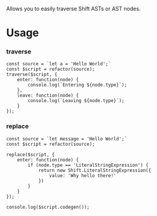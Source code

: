 Allows you to easily traverse Shift ASTs or AST nodes.

# Usage

### traverse

```
const source = `let a = 'Hello World';`
const $script = refactor(source);
traverse($script, {
    enter: function(node) {
        console.log(`Entering ${node.type}`);
    },
    leave: function(node) {
        console.log(`Leaving ${node.type}`);
    }
});
```

### replace

```
const source = `let message = 'Hello World';`
const $script = refactor(source);

replace($script, {
    enter: function(node) {
        if (node.type == 'LiteralStringExpression') {
            return new Shift.LiteralStringExpression({
                value: 'Why hello there!'
            })
        }
    }
});

console.log($script.codegen());
```